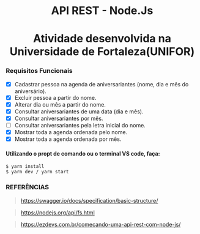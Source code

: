 <h1 align="center"> API REST - Node.Js </h1>

<h1 align="center"> Atividade desenvolvida na Universidade de Fortaleza(UNIFOR) </h1>

### Requisitos Funcionais

- [x] Cadastrar pessoa na agenda de aniversariantes (nome, dia e mês do aniversário).
- [x] Excluir pessoa a partir do nome.
- [x] Alterar dia ou mês a partir do nome.
- [x] Consultar aniversariantes de uma data (dia e mês).
- [x] Consultar aniversariantes por mês.
- [ ] Consultar aniversariantes pela letra inicial do nome.
- [x] Mostrar toda a agenda ordenada pelo nome.
- [x] Mostrar toda a agenda ordenada por mês.

#### Utilizando o propt de comando ou o terminal VS code, faça: 
    $ yarn install
    $ yarn dev / yarn start

### REFERÊNCIAS

> https://swagger.io/docs/specification/basic-structure/

> https://nodejs.org/api/fs.html

> https://ezdevs.com.br/comecando-uma-api-rest-com-node-js/
